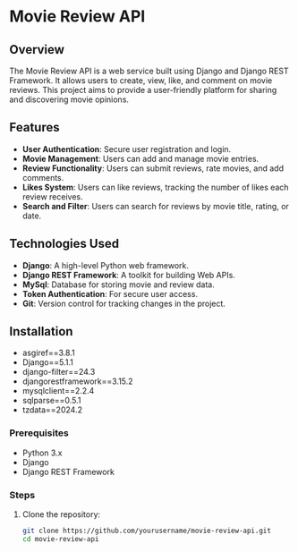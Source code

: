 # Movie Review API

## Overview

The Movie Review API is a web service built using Django and Django REST Framework. It allows users to create, view, like, and comment on movie reviews. This project aims to provide a user-friendly platform for sharing and discovering movie opinions.

## Features

- **User Authentication**: Secure user registration and login.
- **Movie Management**: Users can add and manage movie entries.
- **Review Functionality**: Users can submit reviews, rate movies, and add comments.
- **Likes System**: Users can like reviews, tracking the number of likes each review receives.
- **Search and Filter**: Users can search for reviews by movie title, rating, or date.

## Technologies Used

- **Django**: A high-level Python web framework.
- **Django REST Framework**: A toolkit for building Web APIs.
- **MySql**: Database for storing movie and review data.
- **Token Authentication**: For secure user access.
- **Git**: Version control for tracking changes in the project.

## Installation
- asgiref==3.8.1
- Django==5.1.1
- django-filter==24.3
- djangorestframework==3.15.2
- mysqlclient==2.2.4
- sqlparse==0.5.1
- tzdata==2024.2


### Prerequisites

- Python 3.x
- Django
- Django REST Framework

### Steps

1. Clone the repository:
   ```bash
   git clone https://github.com/yourusername/movie-review-api.git
   cd movie-review-api
